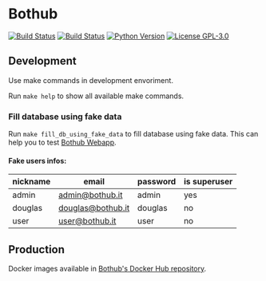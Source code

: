 # Bothub

[![Build Status](https://travis-ci.org/push-flow/bothub.svg?branch=master)](https://travis-ci.org/push-flow/bothub) [![Build Status](https://travis-ci.org/push-flow/bothub.svg?branch=master)](https://travis-ci.org/push-flow/bothub) [![Python Version](https://img.shields.io/badge/python-3.6-blue.svg)](https://www.python.org/) [![License GPL-3.0](https://img.shields.io/badge/license-%20GPL--3.0-yellow.svg)](https://github.com/push-flow/bothub/blob/master/LICENSE)

## Development

Use make commands in development envoriment.

Run ```make help``` to show all available make commands.

### Fill database using fake data

Run ```make fill_db_using_fake_data``` to fill database using fake data. This can help you to test [Bothub Webapp](https://github.com/push-flow/bothub-webapp).

#### Fake users infos:

| nickname | email | password | is superuser |
|---|---|---|---|
| admin | admin@bothub.it | admin | yes |
| douglas | douglas@bothub.it | douglas | no |
| user | user@bothub.it | user | no |

## Production

Docker images available in [Bothub's Docker Hub repository](https://hub.docker.com/r/ilha/bothub/).
